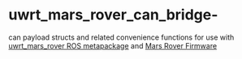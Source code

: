 # uwrt_mars_rover_can_bridge-
can payload structs and related convenience functions for use with [uwrt_mars_rover ROS metapackage](https://github.com/uwrobotics/uwrt_mars_rover) and [Mars Rover Firmware](https://github.com/uwrobotics/MarsRover2020-firmware)
